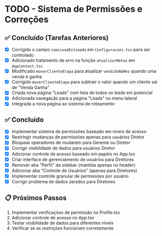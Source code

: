 # TODO - Sistema de Permissões e Correções

## ✅ Concluído (Tarefas Anteriores)
- [x] Corrigido o campo `comissaoEstimada` em `Configuracoes.tsx` para ser controlado
- [x] Adicionado tratamento de erro na função `atualizarMetas` em `AppContext.tsx`
- [x] Modificado `moverClienteEtapa` para atualizar `vendidoNoMes` quando uma venda é ganha
- [x] Corrigido `moverClienteEtapa` para subtrair o valor quando um cliente sai de "Venda Ganha"
- [x] Criada nova página "Leads" com lista de todos os leads em potencial
- [x] Adicionada navegação para a página "Leads" no menu lateral
- [x] Integrada a nova página ao sistema de roteamento

## ✅ Concluído
- [x] Implementar sistema de permissões baseado em níveis de acesso
- [x] Restringir mudanças de permissões apenas para usuários Diretor
- [x] Bloquear operadores de mudarem para Gerente ou Diretor
- [x] Corrigir visibilidade de dados para usuários Diretor
- [x] Adicionar controle de acesso baseado em papéis no App.tsx
- [x] Criar interface de gerenciamento de usuários para Diretores
- [x] Remover aba "Perfil" da sidebar (mantida apenas no header)
- [x] Adicionar aba "Controle de Usuários" (apenas para Diretores)
- [x] Implementar controle granular de permissões por usuário
- [x] Corrigir problema de dados zerados para Diretores

## 📋 Próximos Passos
1. Implementar verificações de permissão no Profile.tsx
2. Adicionar controle de acesso no App.tsx
3. Testar visibilidade de dados para diferentes níveis
4. Verificar se as restrições funcionam corretamente

